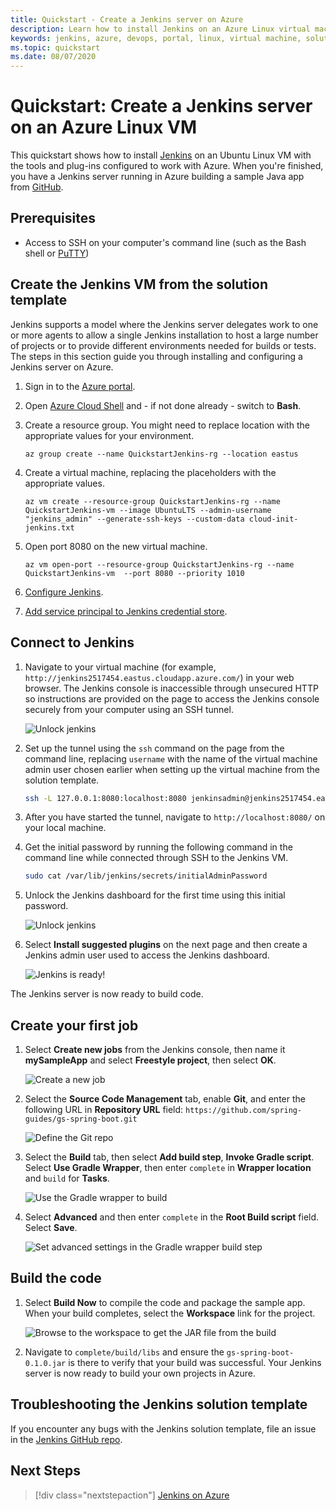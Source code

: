 ```yaml
---
title: Quickstart - Create a Jenkins server on Azure
description: Learn how to install Jenkins on an Azure Linux virtual machine from the Jenkins solution template and build a sample Java application.
keywords: jenkins, azure, devops, portal, linux, virtual machine, solution template
ms.topic: quickstart
ms.date: 08/07/2020
---
```


# Quickstart: Create a Jenkins server on an Azure Linux VM

This quickstart shows how to install [Jenkins](https://jenkins.io) on an Ubuntu Linux VM with the tools and plug-ins configured to work with Azure. When you're finished, you have a Jenkins server running in Azure building a sample Java app from [GitHub](https://github.com).

## Prerequisites

* Access to SSH on your computer's command line (such as the Bash shell or [PuTTY](https://www.putty.org/))

## Create the Jenkins VM from the solution template

Jenkins supports a model where the Jenkins server delegates work to one or more agents to allow a single Jenkins installation to host a large number of projects or to provide different environments needed for builds or tests. The steps in this section guide you through installing and configuring a Jenkins server on Azure.

1. Sign in to the [Azure portal](https://portal.azure.com).

1. Open [Azure Cloud Shell](/azure/cloud-shell/overview) and - if not done already - switch to **Bash**.

1. Create a resource group. You might need to replace location with the appropriate values for your environment.

    ```azurecli
    az group create --name QuickstartJenkins-rg --location eastus
    ```

1. Create a virtual machine, replacing the placeholders with the appropriate values.

    ```azurecli
    az vm create --resource-group QuickstartJenkins-rg --name QuickstartJenkins-vm --image UbuntuLTS --admin-username "jenkins_admin" --generate-ssh-keys --custom-data cloud-init-jenkins.txt
    ```

1. Open port 8080 on the new virtual machine.

    ```azurecli
    az vm open-port --resource-group QuickstartJenkins-rg --name QuickstartJenkins-vm  --port 8080 --priority 1010
    ```

1. [Configure Jenkins](pipeline-with-github-and-docker.md?#configure-jenkins).

1. [Add service principal to Jenkins credential store](scale-deployments-using-vm-agents.md#configure-the-azure-vm-agents-plugin).

## Connect to Jenkins

1. Navigate to your virtual machine (for example, `http://jenkins2517454.eastus.cloudapp.azure.com/`) in  your web browser. The Jenkins console is inaccessible through unsecured HTTP so instructions are provided on the page to access the Jenkins console securely from your computer using an SSH tunnel.

    ![Unlock jenkins](./media/install-solution-template-steps/jenkins-ssh-instructions.png)

1. Set up the tunnel using the `ssh` command on the page from the command line, replacing `username` with the name of the virtual machine admin user chosen earlier when setting up the virtual machine from the solution template.

    ```bash
    ssh -L 127.0.0.1:8080:localhost:8080 jenkinsadmin@jenkins2517454.eastus.cloudapp.azure.com
    ```
    
1. After you have started the tunnel, navigate to `http://localhost:8080/` on your local machine. 

1. Get the initial password by running the following command in the command line while connected through SSH to the Jenkins VM.

    ```bash
    sudo cat /var/lib/jenkins/secrets/initialAdminPassword
    ```
    
1. Unlock the Jenkins dashboard for the first time using this initial password.

    ![Unlock jenkins](./media/install-solution-template-steps/jenkins-unlock.png)

1. Select **Install suggested plugins** on the next page and then create a Jenkins admin user used to access the Jenkins dashboard.

    ![Jenkins is ready!](./media/install-solution-template-steps/jenkins-welcome.png)

The Jenkins server is now ready to build code.

## Create your first job

1. Select **Create new jobs** from the Jenkins console, then name it **mySampleApp** and select **Freestyle project**, then select **OK**.

    ![Create a new job](./media/install-solution-template-steps/jenkins-new-job.png) 

1. Select the **Source Code Management** tab, enable **Git**, and enter the following URL in **Repository URL**  field: `https://github.com/spring-guides/gs-spring-boot.git`

    ![Define the Git repo](./media/install-solution-template-steps/jenkins-job-git-configuration.png) 

1. Select the **Build** tab, then select **Add build step**, **Invoke Gradle script**. Select **Use Gradle Wrapper**, then enter `complete` in **Wrapper location** and `build` for **Tasks**.

    ![Use the Gradle wrapper to build](./media/install-solution-template-steps/jenkins-job-gradle-config.png) 

1. Select **Advanced** and then enter `complete` in the **Root Build script** field. Select **Save**.

    ![Set advanced settings in the Gradle wrapper build step](./media/install-solution-template-steps/jenkins-job-gradle-advances.png) 

## Build the code

1. Select **Build Now** to compile the code and package the sample app. When your build completes, select the **Workspace** link for the project.

    ![Browse to the workspace to get the JAR file from the build](./media/install-solution-template-steps/jenkins-access-workspace.png) 

1. Navigate to `complete/build/libs` and ensure the `gs-spring-boot-0.1.0.jar` is there to verify that your build was successful. Your Jenkins server is now ready to build your own projects in Azure.

## Troubleshooting the Jenkins solution template

If you encounter any bugs with the Jenkins solution template, file an issue in the [Jenkins GitHub repo](https://github.com/azure/jenkins/issues).

## Next Steps

> [!div class="nextstepaction"]
> [Jenkins on Azure](/azure/developer/jenkins)